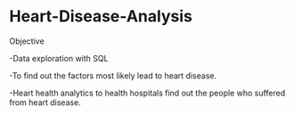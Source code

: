 # Heart-Disease-Analysis


Objective 

-Data exploration with SQL

-To find out the factors most likely lead to heart disease.  

-Heart health analytics to health hospitals find out the people who suffered from heart disease.  
